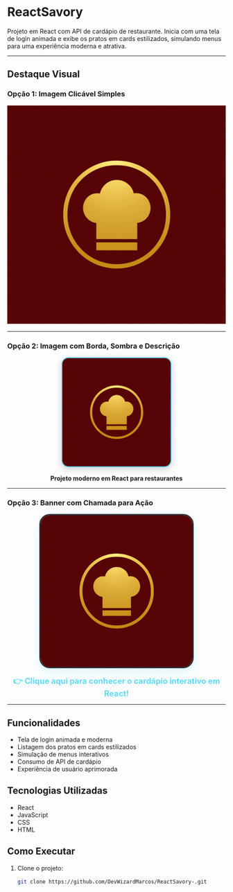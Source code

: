 # ReactSavory

Projeto em React com API de cardápio de restaurante. Inicia com uma tela de login animada e exibe os pratos em cards estilizados, simulando menus para uma experiência moderna e atrativa.

---

## Destaque Visual

### Opção 1: Imagem Clicável Simples

[![ReactSavory](./react.png)](https://github.com/DevWizardMarcos/ReactSavory-/blob/main/README.md)

---

### Opção 2: Imagem com Borda, Sombra e Descrição

<p align="center">
  <a href="https://github.com/DevWizardMarcos/ReactSavory-/blob/main/README.md">
    <img src="./react.png" alt="ReactSavory Projeto" width="250" style="border-radius:16px;box-shadow:0 4px 16px rgba(0,0,0,0.2);border:2px solid #61dafb;">
  </a>
</p>
<p align="center"><b>Projeto moderno em React para restaurantes</b></p>

---

### Opção 3: Banner com Chamada para Ação

<p align="center">
  <a href="https://github.com/DevWizardMarcos/ReactSavory-/blob/main/README.md">
    <img src="./react.png" alt="ReactSavory" width="350" style="border-radius:24px;box-shadow:0 8px 24px rgba(97,218,251,0.2);border:3px solid #282c34;">
  </a>
</p>

<p align="center">
  <a href="https://github.com/DevWizardMarcos/ReactSavory-/blob/main/README.md" style="text-decoration:none;">
    <span style="font-size:1.3em; color:#61dafb;"><b>👉 Clique aqui para conhecer o cardápio interativo em React!</b></span>
  </a>
</p>

---

## Funcionalidades

- Tela de login animada e moderna
- Listagem dos pratos em cards estilizados
- Simulação de menus interativos
- Consumo de API de cardápio
- Experiência de usuário aprimorada

## Tecnologias Utilizadas

- React
- JavaScript
- CSS
- HTML

## Como Executar

1. Clone o projeto:
   ```bash
   git clone https://github.com/DevWizardMarcos/ReactSavory-.git
